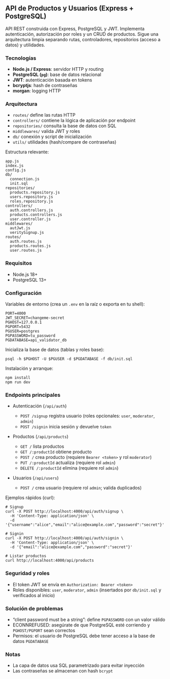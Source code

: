 ## API de Productos y Usuarios (Express + PostgreSQL)

API REST construida con Express, PostgreSQL y JWT. Implementa autenticación, autorización por roles y un CRUD de productos. Sigue una arquitectura limpia separando rutas, controladores, repositorios (acceso a datos) y utilidades.

### Tecnologías
- **Node.js / Express**: servidor HTTP y routing
- **PostgreSQL (`pg`)**: base de datos relacional
- **JWT**: autenticación basada en tokens
- **bcryptjs**: hash de contraseñas
- **morgan**: logging HTTP

### Arquitectura
- `routes/` define las rutas HTTP
- `controllers/` contiene la lógica de aplicación por endpoint
- `repositories/` consulta la base de datos con SQL
- `middlewares/` valida JWT y roles
- `db/` conexión y script de inicialización
- `utils/` utilidades (hash/compare de contraseñas)

Estructura relevante:
```
app.js
index.js
config.js
db/
  connection.js
  init.sql
repositories/
  products.repository.js
  users.repository.js
  roles.repository.js
controllers/
  auth.controllers.js
  products.controllers.js
  user.controller.js
middlewares/
  autJwt.js
  veritySignup.js
routes/
  auth.routes.js
  products.routes.js
  user.routes.js
```

### Requisitos
- Node.js 18+
- PostgreSQL 13+

### Configuración
Variables de entorno (crea un `.env` en la raíz o exporta en tu shell):
```
PORT=4000
JWT_SECRET=changeme-secret
PGHOST=127.0.0.1
PGPORT=5432
PGUSER=postgres
PGPASSWORD=tu_password
PGDATABASE=api_validator_db
```

Inicializa la base de datos (tablas y roles base):
```
psql -h $PGHOST -U $PGUSER -d $PGDATABASE -f db/init.sql
```

Instalación y arranque:
```
npm install
npm run dev
```

### Endpoints principales
- Autenticación (`/api/auth`)
  - `POST /signup` registra usuario (roles opcionales: `user`, `moderator`, `admin`)
  - `POST /signin` inicia sesión y devuelve `token`

- Productos (`/api/products`)
  - `GET /` lista productos
  - `GET /:productId` obtiene producto
  - `POST /` crea producto (requiere `Bearer <token>` y rol `moderator`)
  - `PUT /:productId` actualiza (requiere rol `admin`)
  - `DELETE /:productId` elimina (requiere rol `admin`)

- Usuarios (`/api/users`)
  - `POST /` crea usuario (requiere rol `admin`; valida duplicados)

Ejemplos rápidos (curl):
```
# Signup
curl -X POST http://localhost:4000/api/auth/signup \
  -H 'Content-Type: application/json' \
  -d '{"username":"alice","email":"alice@example.com","password":"secret"}'

# Signin
curl -X POST http://localhost:4000/api/auth/signin \
  -H 'Content-Type: application/json' \
  -d '{"email":"alice@example.com","password":"secret"}'

# Listar productos
curl http://localhost:4000/api/products
```

### Seguridad y roles
- El token JWT se envía en `Authorization: Bearer <token>`
- Roles disponibles: `user`, `moderator`, `admin` (insertados por `db/init.sql` y verificados al inicio)

### Solución de problemas
- “client password must be a string”: define `PGPASSWORD` con un valor válido
- ECONNREFUSED: asegúrate de que PostgreSQL esté corriendo y `PGHOST/PGPORT` sean correctos
- Permisos: el usuario de PostgreSQL debe tener acceso a la base de datos `PGDATABASE`

### Notas
- La capa de datos usa SQL parametrizado para evitar inyección
- Las contraseñas se almacenan con hash `bcrypt`
